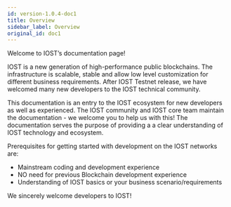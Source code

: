 ```yaml
---
id: version-1.0.4-doc1
title: Overview
sidebar_label: Overview
original_id: doc1
---
```


Welcome to IOST’s documentation page!

IOST is a new generation of high-performance public blockchains. The infrastructure is scalable, stable and allow low level customization for different business requirements. After IOST Testnet release, we have welcomed many new developers to the IOST technical community.

This documentation is an entry to the IOST ecosystem for new developers as well as experienced. The IOST community and IOST core team maintain the documentation - we welcome you to help us with this! The documentation serves the 
purpose of providing a a clear understanding of IOST technology and ecosystem. 

Prerequisites for getting started with development on the IOST networks are:
* Mainstream coding and development experience
* NO need for previous Blockchain development experience
* Understanding of IOST basics or your business scenario/requirements

We sincerely welcome developers to IOST!